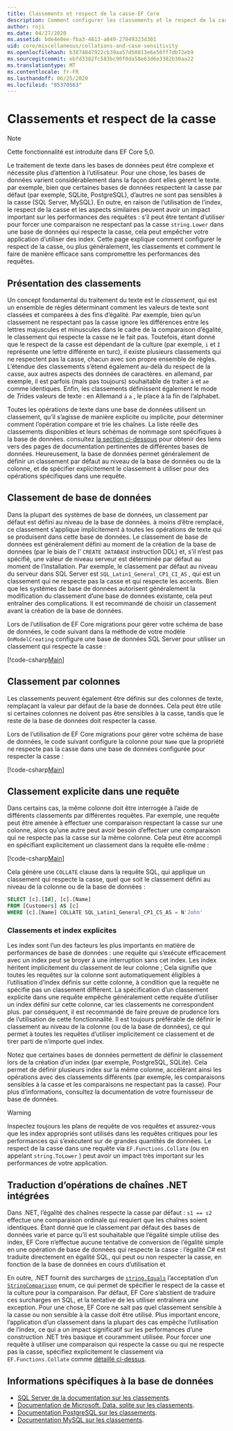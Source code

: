 ```yaml
---
title: Classements et respect de la casse-EF Core
description: Comment configurer les classements et le respect de la casse dans la base de données et les requêtes
author: roji
ms.date: 04/27/2020
ms.assetid: bde4e0ee-fba3-4813-a849-27049323d301
uid: core/miscellaneous/collations-and-case-sensitivity
ms.openlocfilehash: b3874847922cb39aa57d50813e6e50ff7db72eb9
ms.sourcegitcommit: ebfd3382fc583bc90f0da58e63d6e3382b30aa22
ms.translationtype: MT
ms.contentlocale: fr-FR
ms.lasthandoff: 06/25/2020
ms.locfileid: "85370563"
---
```

# <a name="collations-and-case-sensitivity"></a>Classements et respect de la casse

> [!NOTE]
> Cette fonctionnalité est introduite dans EF Core 5,0.

Le traitement de texte dans les bases de données peut être complexe et nécessite plus d’attention à l’utilisateur. Pour une chose, les bases de données varient considérablement dans la façon dont elles gèrent le texte. par exemple, bien que certaines bases de données respectent la casse par défaut (par exemple, SQLite, PostgreSQL), d’autres ne sont pas sensibles à la casse (SQL Server, MySQL). En outre, en raison de l’utilisation de l’index, le respect de la casse et les aspects similaires peuvent avoir un impact important sur les performances des requêtes : s’il peut être tentant d’utiliser pour forcer une comparaison ne respectant pas la casse `string.Lower` dans une base de données qui respecte la casse, cela peut empêcher votre application d’utiliser des index. Cette page explique comment configurer le respect de la casse, ou plus généralement, les classements et comment le faire de manière efficace sans compromettre les performances des requêtes.

## <a name="introduction-to-collations"></a>Présentation des classements

Un concept fondamental du traitement du texte est le *classement*, qui est un ensemble de règles déterminant comment les valeurs de texte sont classées et comparées à des fins d’égalité. Par exemple, bien qu’un classement ne respectant pas la casse ignore les différences entre les lettres majuscules et minuscules dans le cadre de la comparaison d’égalité, le classement qui respecte la casse ne le fait pas. Toutefois, étant donné que le respect de la casse est dépendant de la culture (par exemple, `i` et `I` représente une lettre différente en turc), il existe plusieurs classements qui ne respectent pas la casse, chacun avec son propre ensemble de règles. L’étendue des classements s’étend également au-delà du respect de la casse, aux autres aspects des données de caractères. en allemand, par exemple, il est parfois (mais pas toujours) souhaitable de traiter `ä` et `ae` comme identiques. Enfin, les classements définissent également le mode de *Tri*des valeurs de texte : en Allemand `ä` `a` , le place à la fin de l’alphabet.

Toutes les opérations de texte dans une base de données utilisent un classement, qu’il s’agisse de manière explicite ou implicite, pour déterminer comment l’opération compare et trie les chaînes. La liste réelle des classements disponibles et leurs schémas de nommage sont spécifiques à la base de données. consultez [la section ci-dessous](#database-specific-information) pour obtenir des liens vers des pages de documentation pertinentes de différentes bases de données. Heureusement, la base de données permet généralement de définir un classement par défaut au niveau de la base de données ou de la colonne, et de spécifier explicitement le classement à utiliser pour des opérations spécifiques dans une requête.

## <a name="database-collation"></a>Classement de base de données

Dans la plupart des systèmes de base de données, un classement par défaut est défini au niveau de la base de données. à moins d’être remplacé, ce classement s’applique implicitement à toutes les opérations de texte qui se produisent dans cette base de données. Le classement de base de données est généralement défini au moment de la création de la base de données (par le biais de l' `CREATE DATABASE` instruction DDL) et, s’il n’est pas spécifié, une valeur de niveau serveur est déterminée par défaut au moment de l’installation. Par exemple, le classement par défaut au niveau du serveur dans SQL Server est `SQL_Latin1_General_CP1_CI_AS` , qui est un classement qui ne respecte pas la casse et qui respecte les accents. Bien que les systèmes de base de données autorisent généralement la modification du classement d’une base de données existante, cela peut entraîner des complications. Il est recommandé de choisir un classement avant la création de la base de données.

Lors de l’utilisation de EF Core migrations pour gérer votre schéma de base de données, le code suivant dans la méthode de votre modèle `OnModelCreating` configure une base de données SQL Server pour utiliser un classement qui respecte la casse :

[!code-csharp[Main](../../../samples/core/Miscellaneous/Collations/Program.cs?range=40)]

## <a name="column-collation"></a>Classement par colonnes

Les classements peuvent également être définis sur des colonnes de texte, remplaçant la valeur par défaut de la base de données. Cela peut être utile si certaines colonnes ne doivent pas être sensibles à la casse, tandis que le reste de la base de données doit respecter la casse.

Lors de l’utilisation de EF Core migrations pour gérer votre schéma de base de données, le code suivant configure la colonne pour `Name` que la propriété ne respecte pas la casse dans une base de données configurée pour respecter la casse :

[!code-csharp[Main](../../../samples/core/Miscellaneous/Collations/Program.cs?name=OnModelCreating&highlight=6)]

## <a name="explicit-collation-in-a-query"></a>Classement explicite dans une requête

Dans certains cas, la même colonne doit être interrogée à l’aide de différents classements par différentes requêtes. Par exemple, une requête peut être amenée à effectuer une comparaison respectant la casse sur une colonne, alors qu’une autre peut avoir besoin d’effectuer une comparaison qui ne respecte pas la casse sur la même colonne. Cela peut être accompli en spécifiant explicitement un classement dans la requête elle-même :

[!code-csharp[Main](../../../samples/core/Miscellaneous/Collations/Program.cs?name=SimpleQueryCollation)]

Cela génère une `COLLATE` clause dans la requête SQL, qui applique un classement qui respecte la casse, quel que soit le classement défini au niveau de la colonne ou de la base de données :

```sql
SELECT [c].[Id], [c].[Name]
FROM [Customers] AS [c]
WHERE [c].[Name] COLLATE SQL_Latin1_General_CP1_CS_AS = N'John'
```

### <a name="explicit-collations-and-indexes"></a>Classements et index explicites

Les index sont l’un des facteurs les plus importants en matière de performances de base de données : une requête qui s’exécute efficacement avec un index peut se broyer à une interruption sans cet index. Les index héritent implicitement du classement de leur colonne ; Cela signifie que toutes les requêtes sur la colonne sont automatiquement éligibles à l’utilisation d’index définis sur cette colonne, à condition que la requête ne spécifie pas un classement différent. La spécification d’un classement explicite dans une requête empêche généralement cette requête d’utiliser un index défini sur cette colonne, car les classements ne correspondent plus. par conséquent, il est recommandé de faire preuve de prudence lors de l’utilisation de cette fonctionnalité. Il est toujours préférable de définir le classement au niveau de la colonne (ou de la base de données), ce qui permet à toutes les requêtes d’utiliser implicitement ce classement et de tirer parti de n’importe quel index.

Notez que certaines bases de données permettent de définir le classement lors de la création d’un index (par exemple, PostgreSQL, SQLite). Cela permet de définir plusieurs index sur la même colonne, accélérant ainsi les opérations avec des classements différents (par exemple, les comparaisons sensibles à la casse et les comparaisons ne respectant pas la casse). Pour plus d’informations, consultez la documentation de votre fournisseur de base de données.

> [!WARNING]
> Inspectez toujours les plans de requête de vos requêtes et assurez-vous que les index appropriés sont utilisés dans les requêtes critiques pour les performances qui s’exécutent sur de grandes quantités de données. Le respect de la casse dans une requête via `EF.Functions.Collate` (ou en appelant `string.ToLower` ) peut avoir un impact très important sur les performances de votre application.

## <a name="translation-of-built-in-net-string-operations"></a>Traduction d’opérations de chaînes .NET intégrées

Dans .NET, l’égalité des chaînes respecte la casse par défaut : `s1 == s2` effectue une comparaison ordinale qui requiert que les chaînes soient identiques. Étant donné que le classement par défaut des bases de données varie et parce qu’il est souhaitable que l’égalité simple utilise des index, EF Core n’effectue aucune tentative de conversion de l’égalité simple en une opération de base de données qui respecte la casse : l’égalité C# est traduite directement en égalité SQL, qui peut ou non respecter la casse, en fonction de la base de données en cours d’utilisation et

En outre, .NET fournit des surcharges de [`string.Equals`](https://docs.microsoft.com/dotnet/api/system.string.equals#System_String_Equals_System_String_System_StringComparison_) l’acceptation d’un [`StringComparison`](https://docs.microsoft.com/dotnet/api/system.stringcomparison) enum, ce qui permet de spécifier le respect de la casse et la culture pour la comparaison. Par défaut, EF Core s’abstient de traduire ces surcharges en SQL, et la tentative de les utiliser entraînera une exception. Pour une chose, EF Core ne sait pas quel classement sensible à la casse ou non sensible à la casse doit être utilisé. Plus important encore, l’application d’un classement dans la plupart des cas empêche l’utilisation de l’index, ce qui a un impact significatif sur les performances d’une construction .NET très basique et couramment utilisée. Pour forcer une requête à utiliser une comparaison qui respecte la casse ou qui ne respecte pas la casse, spécifiez explicitement le classement via `EF.Functions.Collate` comme [détaillé ci-dessus](#explicit-collations-and-indexes).

## <a name="database-specific-information"></a>Informations spécifiques à la base de données

* [SQL Server de la documentation sur les classements](https://docs.microsoft.com/sql/relational-databases/collations/collation-and-unicode-support).
* [Documentation de Microsoft. Data. sqlite sur les classements](https://docs.microsoft.com/dotnet/standard/data/sqlite/collation).
* [Documentation PostgreSQL sur les classements](https://www.postgresql.org/docs/current/collation.html).
* [Documentation MySQL sur les classements](https://dev.mysql.com/doc/refman/en/charset-general.html).
